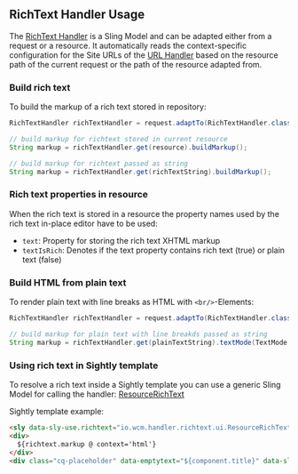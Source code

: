 ## RichText Handler Usage

The [RichText Handler][richtext-handler] is a Sling Model and can be adapted either from a request or a resource. It automatically reads the context-specific configuration for the Site URLs of the [URL Handler][url-handler] based on the resource path of the current request or the path of the resource adapted from.


### Build rich text

To build the markup of a rich text stored in repository:

```java
RichTextHandler richTextHandler = request.adaptTo(RichTextHandler.class);

// build markup for richtext stored in current resource
String markup = richTextHandler.get(resource).buildMarkup();

// build markup for richtext passed as string
String markup = richTextHandler.get(richTextString).buildMarkup();
```

### Rich text properties in resource

When the rich text is stored in a resource the property names used by the rich text in-place editor have to be used:

* `text`: Property for storing the rich text XHTML markup
* `textIsRich`: Denotes if the text property contains rich text (true) or plain text (false)


### Build HTML from plain text

To render plain text with line breaks as HTML with `<br/>`-Elements:

```java
RichTextHandler richTextHandler = request.adaptTo(RichTextHandler.class);

// build markup for plain text with line breakds passed as string
String markup = richTextHandler.get(plainTextString).textMode(TextMode.PLAIN).buildMarkup();
```


### Using rich text in Sightly template

To resolve a rich text inside a Sightly template you can use a generic Sling Model for calling the handler: [ResourceRichText](apidocs/io/wcm/handler/richtext/ui/ResourceRichText.html)

Sightly template example:

```html
<sly data-sly-use.richtext="io.wcm.handler.richtext.ui.ResourceRichText"/>
<div>
  ${richtext.markup @ context='html'}
</div>
<div class="cq-placeholder" data-emptytext="${component.title}" data-sly-test="${!richtext.valid}"></div>
```


[richtext-handler]: apidocs/io/wcm/handler/richtext/RichTextHandler.html
[url-handler]: ../url/
